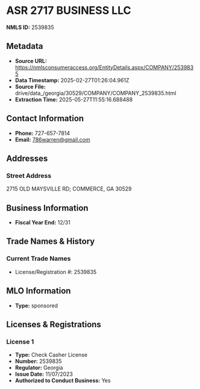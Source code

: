 # ASR 2717 BUSINESS LLC

**NMLS ID:** 2539835

## Metadata
- **Source URL:** https://nmlsconsumeraccess.org/EntityDetails.aspx/COMPANY/2539835
- **Data Timestamp:** 2025-02-27T01:26:04.961Z
- **Source File:** drive/data_/georgia/30529/COMPANY/COMPANY_2539835.html
- **Extraction Time:** 2025-05-27T11:55:16.688488

## Contact Information
- **Phone:** 727-657-7814
- **Email:** 786warren@gmail.com

## Addresses
### Street Address
2715 OLD MAYSVILLE RD; COMMERCE, GA 30529

## Business Information
- **Fiscal Year End:** 12/31

## Trade Names & History
### Current Trade Names
- License/Registration #: 2539835

## MLO Information
- **Type:** sponsored

## Licenses & Registrations

### License 1
- **Type:** Check Casher License
- **Number:** 2539835
- **Regulator:** Georgia
- **Issue Date:** 11/07/2023
- **Authorized to Conduct Business:** Yes
